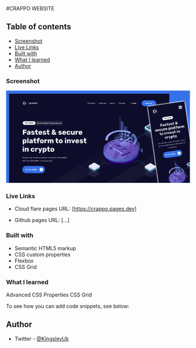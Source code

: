 #CRAPPO WEBSITE

## Table of contents

- [Screenshot](#screenshot)
- [Live Links](#livelinks)
- [Built with](#built-with)
- [What I learned](#what-i-learned)
- [Author](#author)

### Screenshot

![](./screenshot.jpg)

### Live Links

- Cloud flare pages URL: [https://crappo.pages.dev]

- Github pages URL: [...]

### Built with

- Semantic HTML5 markup
- CSS custom properties
- Flexbox
- CSS Grid

### What I learned

Advanced CSS Properties
CSS Grid

To see how you can add code snippets, see below:

## Author

- Twitter - [@KingsleyUk](https://twitter.com/dev_kayy)
